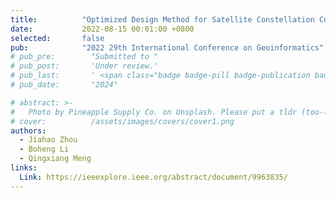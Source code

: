 ```yaml
---
title:          "Optimized Design Method for Satellite Constellation Configuration Based on Real-time Coverage Area Evaluation"
date:           2022-08-15 00:01:00 +0800
selected:       false
pub:            "2022 29th International Conference on Geoinformatics"
# pub_pre:        "Submitted to "
# pub_post:       'Under review.'
# pub_last:       ' <span class="badge badge-pill badge-publication badge-success">Spotlight</span>'
# pub_date:       "2024"

# abstract: >-
#   Photo by Pineapple Supply Co. on Unsplash. Please put a tldr (too-long-didnt-read, 1~2 sentences) of your publication here. It is not recommended to put the actual abstract here because it is usually too long to fit in. $\LaTeX$ is supported. $a=b+c$.
# cover:          /assets/images/covers/cover1.png
authors:
  - Jiahao Zhou
  - Boheng Li
  - Qingxiang Meng
links:
  Link: https://ieeexplore.ieee.org/abstract/document/9963835/
---
```

